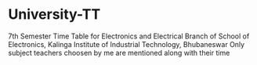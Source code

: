 # University-TT
7th Semester Time Table for Electronics and Electrical Branch of School of Electronics, Kalinga Institute of Industrial Technology, Bhubaneswar
Only subject teachers choosen by me are mentioned along with their time
